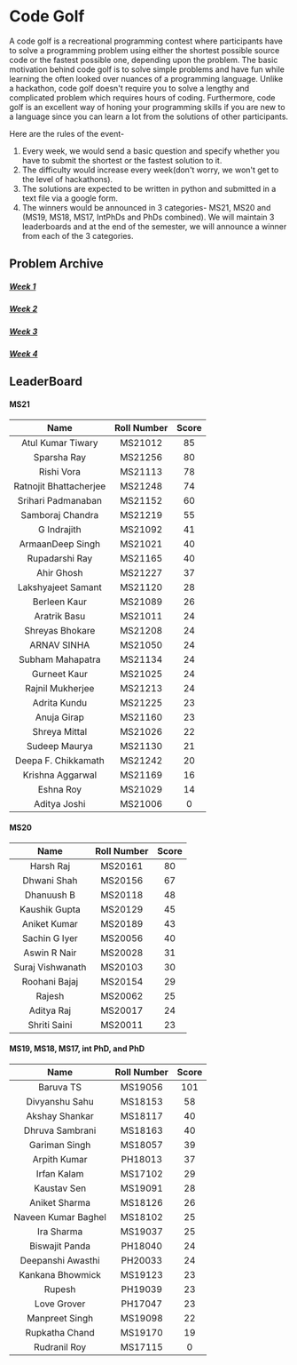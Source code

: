 # Code Golf
A code golf is a recreational programming contest where participants have to solve a programming problem using either the shortest possible source code or the fastest possible one, depending upon the problem. The basic motivation behind code golf is to solve simple problems and have fun while learning the often looked over nuances of a programming language. Unlike a hackathon, code golf doesn't require you to solve a lengthy and complicated problem which requires hours of coding. Furthermore, code golf is an excellent way of honing your programming skills if you are new to a language since you can learn a lot from the solutions of other participants.


Here are the rules of the event-

1. Every week, we would send a basic question and specify whether you have to submit the shortest or the fastest solution to it.
2. The difficulty would increase every week(don't worry, we won't get to the level of hackathons).
3. The solutions are expected to be written in python and submitted in a text file via a google form.
4. The winners would be announced in 3 categories- MS21, MS20 and (MS19, MS18, MS17, IntPhDs and PhDs combined). We will maintain 3 leaderboards and at the end of the semester, we will announce a winner from each of the 3 categories.

## Problem Archive
##### [Week 1](problems/week1.md)
##### [Week 2](problems/week2.md)
##### [Week 3](problems/week3.md)
##### [Week 4](problems/week4.md)

## LeaderBoard

#### MS21

**Name**|**Roll Number**|**Score**
:-----:|:-----:|:-----:
Atul Kumar Tiwary|MS21012|85
Sparsha Ray|MS21256|80
Rishi Vora|MS21113|78
Ratnojit Bhattacherjee|MS21248|74
Srihari Padmanaban|MS21152|60
Samboraj Chandra|MS21219|55
G Indrajith|MS21092|41
ArmaanDeep Singh|MS21021|40
Rupadarshi Ray|MS21165|40
Ahir Ghosh|MS21227|37
Lakshyajeet Samant|MS21120|28
Berleen Kaur |MS21089|26
Aratrik Basu|MS21011|24
Shreyas Bhokare |MS21208|24
ARNAV SINHA|MS21050|24
Subham Mahapatra|MS21134|24
Gurneet Kaur|MS21025|24
Rajnil Mukherjee|MS21213|24
Adrita Kundu|MS21225|23
Anuja Girap|MS21160|23
Shreya Mittal|MS21026|22
Sudeep Maurya|MS21130|21
Deepa F. Chikkamath|MS21242|20
Krishna Aggarwal|MS21169|16
Eshna Roy|MS21029|14
Aditya Joshi|MS21006|0

#### MS20

**Name**|**Roll Number**|**Score**
:-----:|:-----:|:-----:
Harsh Raj|MS20161|80
Dhwani Shah|MS20156|67
Dhanuush B|MS20118|48
Kaushik Gupta|MS20129|45
Aniket Kumar|MS20189|43
Sachin G Iyer|MS20056|40  
Aswin R Nair|MS20028|31
Suraj Vishwanath|MS20103|30
Roohani Bajaj|MS20154|29
Rajesh|MS20062|25
Aditya Raj|MS20017|24
Shriti Saini|MS20011|23

#### MS19, MS18, MS17, int PhD, and PhD

**Name**|**Roll Number**|**Score**
:-----:|:-----:|:-----:
Baruva TS|MS19056|101
Divyanshu Sahu|MS18153|58
Akshay Shankar|MS18117|40
Dhruva Sambrani|MS18163|40
Gariman Singh|MS18057|39
Arpith Kumar|PH18013|37
Irfan Kalam|MS17102|29
Kaustav Sen|MS19091|28
Aniket Sharma|MS18126|26
Naveen Kumar Baghel|MS18102|25
Ira Sharma|MS19037|25
Biswajit Panda|PH18040|24
Deepanshi Awasthi|PH20033|24
Kankana Bhowmick|MS19123|23
Rupesh|PH19039|23
Love Grover|PH17047|23
Manpreet Singh|MS19098|22
Rupkatha Chand|MS19170|19
Rudranil Roy|MS17115|0
